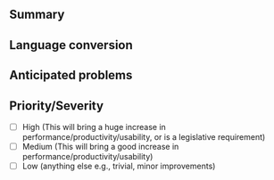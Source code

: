 ## Summary
<!-- Outline the issue being faced, and why this needs to change !-->

## Language conversion 
<!-- This might only be one part, but may involve multiple sections !-->

## Anticipated problems

## Priority/Severity
<!-- Delete as appropriate. The priority and severity assigned may be different to this !-->
- [ ] High (This will bring a huge increase in performance/productivity/usability, or is a legislative requirement)
- [ ] Medium (This will bring a good increase in performance/productivity/usability)
- [ ] Low (anything else e.g., trivial, minor improvements)
